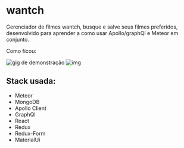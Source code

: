 # wantch 

Gerenciador de filmes wantch, busque e salve seus filmes preferidos,
desenvolvido para aprender a como usar Apollo/graphQl e Meteor
em conjunto.


Como ficou:
 


![gig de demonstração]("./wantch.gif")
![img]("/noimage.png")

## Stack usada:
 - Meteor 
 - MongoDB
 - Apollo Client
 - GraphQl
 - React
 - Redux
 - Redux-Form
 - MaterialUi
 



  